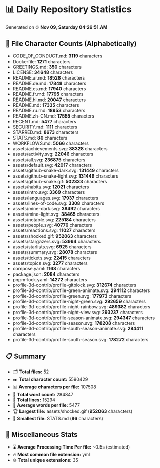 # 📊 Daily Repository Statistics
Generated on ⏰ **Nov 09, Saturday 04:26:51 AM**

## 📂 File Character Counts (Alphabetically)
- CODE_OF_CONDUCT.md: **3119** characters
- Dockerfile: **1271** characters
- GREETINGS.md: **350** characters
- LICENSE: **34648** characters
- README.ar.md: **18528** characters
- README.de.md: **17848** characters
- README.es.md: **17940** characters
- README.fr.md: **17795** characters
- README.hi.md: **20047** characters
- README.md: **17335** characters
- README.ru.md: **18953** characters
- README.zh-CN.md: **17555** characters
- RECENT.md: **5477** characters
- SECURITY.md: **1111** characters
- STARRED.md: **8673** characters
- STATS.md: **86** characters
- WORKFLOWS.md: **5066** characters
- assets/achievements.svg: **38328** characters
- assets/activity.svg: **22046** characters
- assets/all.svg: **236875** characters
- assets/default.svg: **42017** characters
- assets/github-snake-dark.svg: **131449** characters
- assets/github-snake-light.svg: **131449** characters
- assets/github-snake.gif: **502333** characters
- assets/habits.svg: **12021** characters
- assets/intro.svg: **3369** characters
- assets/languages.svg: **17937** characters
- assets/lines-of-code.svg: **3308** characters
- assets/mine-dark.svg: **38492** characters
- assets/mine-light.svg: **38465** characters
- assets/notable.svg: **225184** characters
- assets/people.svg: **40776** characters
- assets/reactions.svg: **11027** characters
- assets/shocked.gif: **952063** characters
- assets/stargazers.svg: **53994** characters
- assets/starlists.svg: **6925** characters
- assets/summary.svg: **28078** characters
- assets/tickets.svg: **22415** characters
- assets/topics.svg: **3277** characters
- compose.yaml: **1168** characters
- package.json: **2084** characters
- pnpm-lock.yaml: **14272** characters
- profile-3d-contrib/profile-gitblock.svg: **312674** characters
- profile-3d-contrib/profile-green-animate.svg: **294112** characters
- profile-3d-contrib/profile-green.svg: **177973** characters
- profile-3d-contrib/profile-night-green.svg: **292659** characters
- profile-3d-contrib/profile-night-rainbow.svg: **489382** characters
- profile-3d-contrib/profile-night-view.svg: **293237** characters
- profile-3d-contrib/profile-season-animate.svg: **294347** characters
- profile-3d-contrib/profile-season.svg: **178208** characters
- profile-3d-contrib/profile-south-season-animate.svg: **294411** characters
- profile-3d-contrib/profile-south-season.svg: **178272** characters

## 📋 Summary
- 🗂️ **Total files:** 52
- ✒️ **Total character count:** 5590429
- 📊 **Average characters per file:** 107508
- 📝 **Total word count:** 284847
- 🧾 **Total lines:** 15294
- 📐 **Average words per file:** 5477
- 🏆 **Largest file:** assets/shocked.gif (**952063** characters)
- 🥉 **Smallest file:** STATS.md (**86** characters)

## 🌟 Miscellaneous Stats
- ⌛ **Average Processing Time Per file:** ~0.5s (estimated)
- 🔥 **Most common file extension:** yml
- 🌐 **Total unique extensions:** 35
